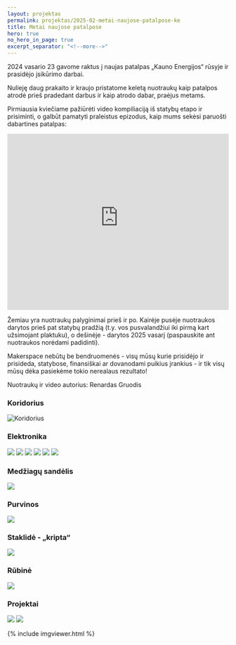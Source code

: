 ```yaml
---
layout: projektas
permalink: projektas/2025-02-metai-naujose-patalpose-ke
title: Metai naujose patalpose
hero: true
no_hero_in_page: true
excerpt_separator: "<!--more-->"
---
```

2024 vasario 23 gavome raktus į naujas patalpas „Kauno Energijos“ rūsyje ir
prasidėjo įsikūrimo darbai.

Nulieję daug prakaito ir kraujo pristatome keletą nuotraukų kaip patalpos
atrodė prieš pradedant darbus ir kaip atrodo dabar, praėjus metams.

<!--more-->

Pirmiausia kviečiame pažiūrėti video kompiliaciją iš statybų etapo ir
prisiminti, o galbūt pamatyti praleistus epizodus, kaip mums sekėsi paruošti
dabartines patalpas:
<iframe src="https://www.youtube-nocookie.com/embed/0UNG4EzirxU?si=pklLbYeGCa4IXSEt&amp;start=0" title="YouTube video player" frameborder="0" allow="autoplay; picture-in-picture; web-share" referrerpolicy="strict-origin-when-cross-origin" allowfullscreen style="width: 100%; height: 400px;"></iframe>

Žemiau yra nuotraukų palyginimai prieš ir po. Kairėje pusėje nuotraukos darytos
prieš pat statybų pradžią (t.y. vos pusvalandžiui iki pirmą kart užsimojant
plaktuku), o dešinėje - darytos 2025 vasarį (paspauskite ant nuotraukos
norėdami padidinti).

Makerspace nebūtų be bendruomenės - visų mūsų kurie prisidėjo ir prisideda,
statybose, finansiškai ar dovanodami puikius įrankius - ir tik visų mūsų dėka
pasiekėme tokio nerealaus rezultato!

Nuotraukų ir video autorius: Renardas Gruodis

<div class="images">
    <h3>Koridorius</h3>
    <img alt="Koridorius" src="{{page.url}}/images/thumbs/koridorius-2.jpg">
    <h3>Elektronika</h3>
    <img src="{{page.url}}/images/thumbs/elektronika-1.jpg">
    <img src="{{page.url}}/images/thumbs/elektronika-2.jpg">
    <img src="{{page.url}}/images/thumbs/elektronika-3.jpg">
    <img src="{{page.url}}/images/thumbs/elektronika-4.jpg">
    <img src="{{page.url}}/images/thumbs/elektronika-5.jpg">
    <img src="{{page.url}}/images/thumbs/elektronika-6.jpg">
    <h3>Medžiagų sandėlis</h3>
    <img src="{{page.url}}/images/thumbs/sandelys.jpg">
    <h3>Purvinos</h3>
    <img src="{{page.url}}/images/thumbs/purvinos.jpg">
    <h3>Staklidė - „kripta“</h3>
    <img src="{{page.url}}/images/thumbs/kripta.jpg">
    <h3>Rūbinė</h3>
    <img src="{{page.url}}/images/thumbs/rubine-1.jpg">
    <h3>Projektai</h3>
    <img src="{{page.url}}/images/thumbs/projektai-1.jpg">
    <img src="{{page.url}}/images/thumbs/projektai-2.jpg">
</div>

{% include imgviewer.html %}
<script>
  new Viewer(document.querySelector(".images"))
</script>
<style>
  .images img {
    cursor: pointer;
  }
</style>
